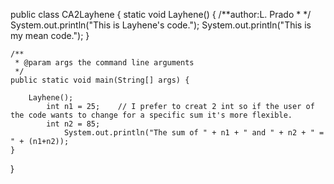 public class CA2Layhene {
    static void Layhene() {
        /**author:L. Prado
         * 
         */
        System.out.println("This is Layhene's code.");
        System.out.println("This is my mean code.");
    }

    /**
     * @param args the command line arguments
     */
    public static void main(String[] args) {
        
        Layhene();
            int n1 = 25;    // I prefer to creat 2 int so if the user of the code wants to change for a specific sum it's more flexible.
            int n2 = 85;
                System.out.println("The sum of " + n1 + " and " + n2 + " = " + (n1+n2));
    }
    
}
